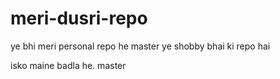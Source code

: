 # meri-dusri-repo
ye bhi meri personal repo he
master
ye shobby bhai ki repo hai

isko maine badla he.
master
